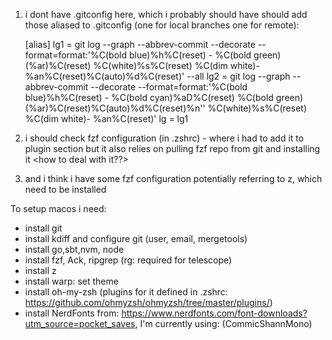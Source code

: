 1. i dont have .gitconfig here, which i probably should have
should add those aliased to .gitconfig (one for local branches one for remote):

	[alias]
	 lg1 = git log --graph --abbrev-commit --decorate --format=format:'%C(bold blue)%h%C(reset) - %C(bold green)(%ar)%C(reset) %C(white)%s%C(reset) %C(dim white)- %an%C(reset)%C(auto)%d%C(reset)' --all
	 lg2 = git log --graph --abbrev-commit --decorate --format=format:'%C(bold blue)%h%C(reset) - %C(bold cyan)%aD%C(reset) %C(bold green)(%ar)%C(reset)%C(auto)%d%C(reset)%n''          %C(white)%s%C(reset) %C(dim white)- %an%C(reset)'
	 lg = lg1

2. i should check fzf configuration (in .zshrc) - where i had to add it to plugin section
 but it also relies on pulling fzf repo from git and installing it <how to deal with it??>
3. and i think i have some fzf configuration potentially  referring to z, which need to be installed


To setup macos i need:
- install git
- install kdiff and configure git (user, email, mergetools)
- install go,sbt,nvm, node
- install fzf, Ack, ripgrep (rg: required for telescope) 
- install z
- install warp: set theme
- install oh-my-zsh (plugins for it defined in .zshrc: https://github.com/ohmyzsh/ohmyzsh/tree/master/plugins/)
- install NerdFonts from: https://www.nerdfonts.com/font-downloads?utm_source=pocket_saves, I'm currently using: (CommicShannMono)

